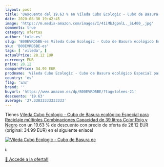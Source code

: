 ```yaml
---
layout: post
title: 'Descuento del 19.63 % en Vileda Cubo Ecologic - Cubo de Basura ec'
date: 2020-08-30 19:42:45
image: 'https://m.media-amazon.com/images/I/41iMbJgpnlL._SL400_.jpg'
comments: true
category: ofertas
author: 'tole.es'
slug: 'B00EVRD5BE-es Vileda Cubo Ecologic - Cubo de Basura ecológico Especial...'
sku: 'B00EVRD5BE-es'
tags: [ 'vileda', ]
actualPrice: 28.12 EUR
currency: EUR
price: 28.12
comparePrice: 34.99 EUR
prodname: 'Vileda Cubo Ecologic - Cubo de Basura ecológico Especial para Reciclaje  múltiples Combinaciones  Capacidad de 39 litros  Color Rojo y Negro'
country: 'es'
flag: '🇪🇸'
brand: ''
buyurl: 'https://www.amazon.es/dp/B00EVRD5BE/?tag=tolees-21'
descuento: '19.63'
average: '27.33833333333333'
---
```


Tienes [Vileda Cubo Ecologic - Cubo de Basura ecológico Especial para Reciclaje  múltiples Combinaciones  Capacidad de 39 litros  Color Rojo y Negro](https://www.amazon.es/dp/B00EVRD5BE/?tag=tolees-21) con un 19.63 % de descuento con precio de oferta de 28.12 EUR (original: 34.99 EUR) en el siguiente enlace!

[![Vileda Cubo Ecologic - Cubo de Basura ec](https://m.media-amazon.com/images/I/41iMbJgpnlL._SL400_.jpg)](https://www.amazon.es/dp/B00EVRD5BE/?tag=tolees-21)

ℹ️:


[🛒 Accede a la oferta!!](https://www.amazon.es/dp/B00EVRD5BE/?tag=tolees-21)

